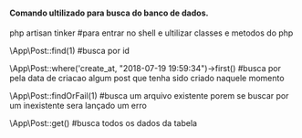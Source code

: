 #### Comando ultilizado para busca do banco de dados.

php artisan tinker
#para entrar no shell e ultilizar classes e metodos do php

\App\Post::find(1)
#busca por id

\App\Post::where('create_at, "2018-07-19 19:59:34")->first()
#busca por pela data de criacao algum post que tenha sido criado naquele momento

\App\Post::findOrFail(1)
#busca um arquivo existente porem se buscar por um inexistente sera lançado um erro

\App\Post::get()
#busca todos os dados da tabela

